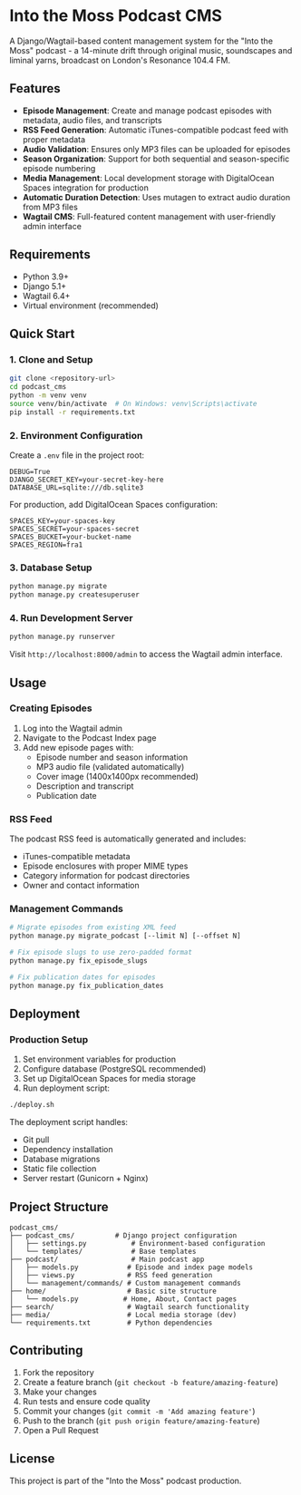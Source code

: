 # Into the Moss Podcast CMS

A Django/Wagtail-based content management system for the "Into the Moss" podcast - a 14-minute drift through original music, soundscapes and liminal yarns, broadcast on London's Resonance 104.4 FM.

## Features

- **Episode Management**: Create and manage podcast episodes with metadata, audio files, and transcripts
- **RSS Feed Generation**: Automatic iTunes-compatible podcast feed with proper metadata
- **Audio Validation**: Ensures only MP3 files can be uploaded for episodes
- **Season Organization**: Support for both sequential and season-specific episode numbering
- **Media Management**: Local development storage with DigitalOcean Spaces integration for production
- **Automatic Duration Detection**: Uses mutagen to extract audio duration from MP3 files
- **Wagtail CMS**: Full-featured content management with user-friendly admin interface

## Requirements

- Python 3.9+
- Django 5.1+
- Wagtail 6.4+
- Virtual environment (recommended)

## Quick Start

### 1. Clone and Setup

```bash
git clone <repository-url>
cd podcast_cms
python -m venv venv
source venv/bin/activate  # On Windows: venv\Scripts\activate
pip install -r requirements.txt
```

### 2. Environment Configuration

Create a `.env` file in the project root:

```env
DEBUG=True
DJANGO_SECRET_KEY=your-secret-key-here
DATABASE_URL=sqlite:///db.sqlite3
```

For production, add DigitalOcean Spaces configuration:

```env
SPACES_KEY=your-spaces-key
SPACES_SECRET=your-spaces-secret
SPACES_BUCKET=your-bucket-name
SPACES_REGION=fra1
```

### 3. Database Setup

```bash
python manage.py migrate
python manage.py createsuperuser
```

### 4. Run Development Server

```bash
python manage.py runserver
```

Visit `http://localhost:8000/admin` to access the Wagtail admin interface.

## Usage

### Creating Episodes

1. Log into the Wagtail admin
2. Navigate to the Podcast Index page
3. Add new episode pages with:
   - Episode number and season information
   - MP3 audio file (validated automatically)
   - Cover image (1400x1400px recommended)
   - Description and transcript
   - Publication date

### RSS Feed

The podcast RSS feed is automatically generated and includes:
- iTunes-compatible metadata
- Episode enclosures with proper MIME types
- Category information for podcast directories
- Owner and contact information

### Management Commands

```bash
# Migrate episodes from existing XML feed
python manage.py migrate_podcast [--limit N] [--offset N]

# Fix episode slugs to use zero-padded format
python manage.py fix_episode_slugs

# Fix publication dates for episodes
python manage.py fix_publication_dates
```

## Deployment

### Production Setup

1. Set environment variables for production
2. Configure database (PostgreSQL recommended)
3. Set up DigitalOcean Spaces for media storage
4. Run deployment script:

```bash
./deploy.sh
```

The deployment script handles:
- Git pull
- Dependency installation
- Database migrations
- Static file collection
- Server restart (Gunicorn + Nginx)

## Project Structure

```
podcast_cms/
├── podcast_cms/          # Django project configuration
│   ├── settings.py           # Environment-based configuration
│   └── templates/            # Base templates
├── podcast/                  # Main podcast app
│   ├── models.py            # Episode and index page models
│   ├── views.py             # RSS feed generation
│   └── management/commands/ # Custom management commands
├── home/                    # Basic site structure
│   └── models.py           # Home, About, Contact pages
├── search/                  # Wagtail search functionality
├── media/                   # Local media storage (dev)
└── requirements.txt         # Python dependencies
```

## Contributing

1. Fork the repository
2. Create a feature branch (`git checkout -b feature/amazing-feature`)
3. Make your changes
4. Run tests and ensure code quality
5. Commit your changes (`git commit -m 'Add amazing feature'`)
6. Push to the branch (`git push origin feature/amazing-feature`)
7. Open a Pull Request

## License

This project is part of the "Into the Moss" podcast production.